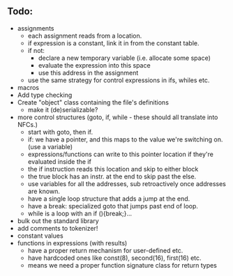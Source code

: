 Todo:
-----

- assignments
	- each assignment reads from a location.
	- if expression is a constant, link it in from the constant table.
	- if not:
		- declare a new temporary variable (i.e. allocate some space)
		- evaluate the expression into this space
		- use this address in the assignment
	- use the same strategy for control expressions in ifs, whiles etc.
- macros
- Add type checking
- Create "object" class containing the file's definitions
	- make it (de)serializable?
- more control structures (goto, if, while - these should all translate into NFCs.)
	- start with goto, then if.
	- if: we have a pointer, and this maps to the value we're switching on. (use a variable)
	- expressions/functions can write to this pointer location if they're evaluated inside the if
	- the if instruction reads this location and skip to either block
	- the true block has an instr. at the end to skip past the else.
	- use variables for all the addresses, sub retroactively once addresses are known.
	- have a single loop structure that adds a jump at the end.
	- have a break: specialized goto that jumps past end of loop.
	- while is a loop with an if (){break;}...
- bulk out the standard library
- add comments to tokenizer!
- constant values
- functions in expressions (with results)
	- have a proper return mechanism for user-defined etc.
	- have hardcoded ones like const(8), second(16), first(16) etc.
	- means we need a proper function signature class for return types